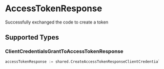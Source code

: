 # AccessTokenResponse

Successfully exchanged the code to create a token


## Supported Types

### ClientCredentialsGrantToAccessTokenResponse

```go
accessTokenResponse := shared.CreateAccessTokenResponseClientCredentialsGrantToAccessTokenResponse(shared.ClientCredentialsGrantToAccessTokenResponse{/* values here */})
```

